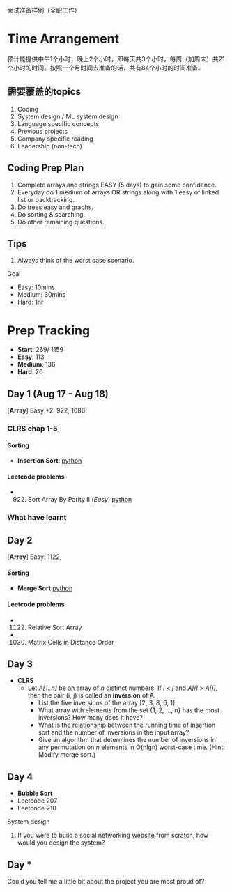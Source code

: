 面试准备样例（全职工作）

# Time Arrangement

预计能提供中午1个小时，晚上2个小时，即每天共3个小时，每周（加周末）共21个小时的时间。按照一个月时间去准备的话，共有84个小时的时间准备。

## 需要覆盖的topics
1. Coding
2. System design / ML system design
3. Language specific concepts
4. Previous projects
5. Company specific reading
6. Leadership (non-tech)

## Coding Prep Plan
1. Complete arrays and strings EASY (5 days) to gain some confidence.
2. Everyday do 1 medium of arrays OR strings along with 1 easy of linked list or backtracking.
3. Do trees easy and graphs.
4. Do sorting & searching.
5. Do other remaining questions.


## Tips
1. Always think of the worst case scenario.

Goal
- Easy: 10mins
- Medium: 30mins
- Hard: 1hr

# Prep Tracking

- **Start**: 269/ 1159
- **Easy**: 113
- **Medium**: 136
- **Hard**: 20

## Day 1 (Aug 17 - Aug 18)

[**Array**] Easy +2: 922, 1086

### CLRS chap 1-5 
#### Sorting

- **Insertion Sort**: [python](../Algorithms/Sorting/InsertionSort.py)

#### Leetcode problems

- 922. Sort Array By Parity II (*Easy*) [python](./Problems/Leetcode/901-1000/922_SortArrayByParityII.py)

### What have learnt

## Day 2

[**Array**] Easy: 1122, 

#### Sorting

- **Merge Sort** [python](../Algorithms/Sorting/MergeSort.py)

#### Leetcode problems

- 1122. Relative Sort Array
- 1030. Matrix Cells in Distance Order

## Day 3

- **CLRS**
  - Let *A[1..n]* be an array of *n* distinct numbers. If *i* < *j* and *A[i]* > *A[j]*, then the pair (i, j) is called an **inversion** of A.
    - List the five inversions of the array [2, 3, 8, 6, 1].
    - What array with elements from the set {1, 2, ..., n} has the most inversions? How many does it have?
    - What is the relationship between the running time of insertion sort and the number of inversions in the input array?
    - Give an algorithm that determines the number of inversions in any permutation on *n* elements in O(nlgn) worst-case time. (Hint: Modify merge sort.)

## Day 4

- **Bubble Sort**
- Leetcode 207
- Leetcode 210

System design
1. If you were to build a social networking website from scratch, how would you design the system?

## Day *

Could you tell me a little bit about the project you are most proud of?

